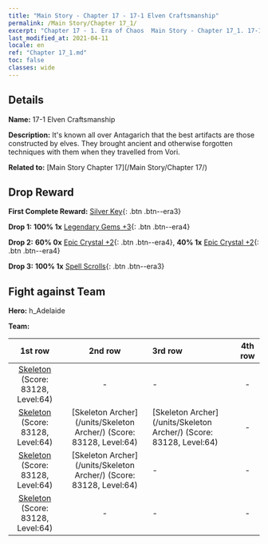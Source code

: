 ```yaml
---
title: "Main Story - Chapter 17 - 17-1 Elven Craftsmanship"
permalink: /Main Story/Chapter 17_1/
excerpt: "Chapter 17 - 1. Era of Chaos  Main Story - Chapter 17_1. 17-1 Elven Craftsmanship"
last_modified_at: 2021-04-11
locale: en
ref: "Chapter 17_1.md"
toc: false
classes: wide
---
```


## Details

 **Name:** 17-1 Elven Craftsmanship

 **Description:** It's known all over Antagarich that the best artifacts are those constructed by elves. They brought ancient and otherwise forgotten techniques with them when they travelled from Vori.

 **Related to:** [Main Story Chapter 17](/Main Story/Chapter 17/)

## Drop Reward

 **First Complete Reward:** [Silver Key](/Items/con_693/){: .btn .btn--era3}

 **Drop 1:** **100% 1x** [Legendary Gems +3](/Items/mat_58/){: .btn .btn--era4}

 **Drop 2:** **60% 0x** [Epic Crystal +2](/Items/mat_52/){: .btn .btn--era4}, **40% 1x** [Epic Crystal +2](/Items/mat_52/){: .btn .btn--era4}

 **Drop 3:** **100% 1x** [Spell Scrolls](/Items/con_694/){: .btn .btn--era3}


## Fight against Team
 **Hero:** h_Adelaide

 **Team:**


  | 1st row | 2nd row | 3rd row | 4th row |
  |:----:|:----:|:----|:----:|
  | [Skeleton](/units/Skeleton/) (Score: 83128, Level:64)  | - | - | - |
  | [Skeleton](/units/Skeleton/) (Score: 83128, Level:64)  | [Skeleton Archer](/units/Skeleton Archer/) (Score: 83128, Level:64)  | [Skeleton Archer](/units/Skeleton Archer/) (Score: 83128, Level:64)  | - |
  | [Skeleton](/units/Skeleton/) (Score: 83128, Level:64)  | [Skeleton Archer](/units/Skeleton Archer/) (Score: 83128, Level:64)  | - | - |
  | [Skeleton](/units/Skeleton/) (Score: 83128, Level:64)  | - | - | - |


